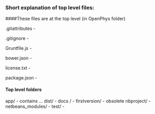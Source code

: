 ### Short explanation of top level files:

####These files are at the top level (in OpenPhys folder)

.gitattributes -   

.gitignore - 

Gruntfile.js - 

bower.json - 

license.txt - 

package.json - 

#### Top level folders

app/ - contains ...
dist/ - 
docs / - 
firstversion/ - obsolete
nbproject/ - 
netbeans_modules/ - 
test/ - 
